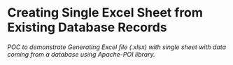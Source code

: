 # Creating Single Excel Sheet from Existing Database Records

###### POC to demonstrate Generating Excel file (.xlsx) with single sheet with data coming from a database using Apache-POI library.